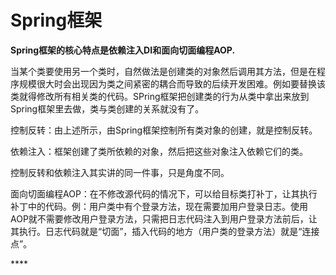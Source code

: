 # Spring框架

**Spring框架的核心特点是依赖注入DI和面向切面编程AOP.**

当某个类要使用另一个类时，自然做法是创建类的对象然后调用其方法，但是在程序规模很大时会出现因为类之间紧密的耦合而导致的后续开发困难。例如要替换该类就得修改所有相关类的代码。SPring框架把创建类的行为从类中拿出来放到Spring框架里去做，类与类创建的关系就没有了。

控制反转：由上述所示，由Spring框架控制所有类对象的创建，就是控制反转。

依赖注入：框架创建了类所依赖的对象，然后把这些对象注入依赖它们的类。

控制反转和依赖注入其实讲的同一件事，只是角度不同。

面向切面编程AOP：在不修改源代码的情况下，可以给目标类打补丁，让其执行补丁中的代码。例：用户类中有个登录方法，现在需要加用户登录日志。使用AOP就不需要修改用户登录方法，只需把日志代码注入到用户登录方法前后，让其执行。日志代码就是“切面”，插入代码的地方（用户类的登录方法）就是“连接点”。

\*\*\*\*













